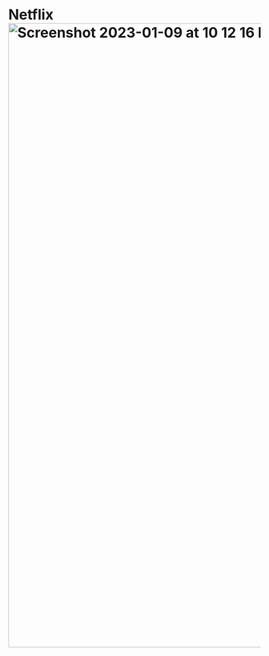 # Netflix<img width="1247" alt="Screenshot 2023-01-09 at 10 12 16 PM" src="https://user-images.githubusercontent.com/119545447/211467274-f4bb4646-59be-44e4-a24e-81bd82f92857.png">
